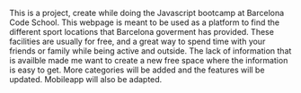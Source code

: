 This is a project, create while doing the Javascript bootcamp at Barcelona Code School.
This webpage is meant to be used as a platform to find the different sport locations that Barcelona goverment has provided. These facilities are usually for free, and a great way to spend time with your friends or family while being active and outside. The lack of information that is availble made me want to create a new free space where  the  information is easy to get.
More categories will be added and the features will be updated.
Mobileapp will also be adapted. 